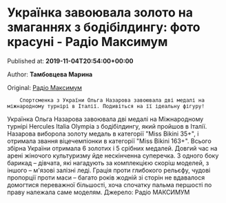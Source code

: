 
# Українка завоювала золото на змаганнях з бодібілдингу: фото красуні - Радіо Максимум

Published at: **2019-11-04T20:54:00+00:00**

Author: **Тамбовцева Марина**

Original: [Радіо Максимум](https://maximum.fm/ukrayinka-zavoyuvala-zoloto-na-zmagannyah-z-bodibildingu-foto-krasuni_n169064)


        Спортсменка з України Ольга Назарова завоювала дві медалі на міжнародному турнірі в Італії. Подивіться на її ідеальну фігуру!
      
Українка Ольга Назарова завоювала дві медалі на Міжнародному турнірі Hercules Italia Olympia з бодібілдингу, який пройшов в Італії.
Назарова виборола золоту медаль в категорії "Miss Bikini 35+", і отримала звання віцечемпіонки в категорії "Miss Bikini 163+". Всього збірна України отримала 6 золотих і 5 срібних медалей.
Довгий час на арені жіночого культуризму йде нескінченна суперечка. З одного боку барикад – дівчата, які нагадують за комплекцією скоріш моделей, з іншого – м'язові залізні леді. Грація проти глибокого рельєфу, чудові пропорції проти маси – багато років жодній зі сторін не вдавалося домогтися переважної більшості, хоча спочатку пальма першості по праву належала саме моделям.
Джерело: Радіо МАКСИМУМ
